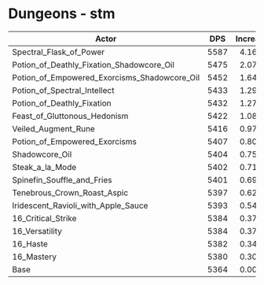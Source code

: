 # Dungeons - stm
| Actor | DPS | Increase |
|---|:---:|:---:|
|Spectral_Flask_of_Power|5587|4.16%|
|Potion_of_Deathly_Fixation_Shadowcore_Oil|5475|2.07%|
|Potion_of_Empowered_Exorcisms_Shadowcore_Oil|5452|1.64%|
|Potion_of_Spectral_Intellect|5433|1.29%|
|Potion_of_Deathly_Fixation|5432|1.27%|
|Feast_of_Gluttonous_Hedonism|5422|1.08%|
|Veiled_Augment_Rune|5416|0.97%|
|Potion_of_Empowered_Exorcisms|5407|0.80%|
|Shadowcore_Oil|5404|0.75%|
|Steak_a_la_Mode|5402|0.71%|
|Spinefin_Souffle_and_Fries|5401|0.69%|
|Tenebrous_Crown_Roast_Aspic|5397|0.62%|
|Iridescent_Ravioli_with_Apple_Sauce|5393|0.54%|
|16_Critical_Strike|5384|0.37%|
|16_Versatility|5384|0.37%|
|16_Haste|5382|0.34%|
|16_Mastery|5380|0.30%|
|Base|5364|0.00%|
